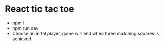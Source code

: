 # React tic tac toe

- npm i
- npm run dev
- Choose an inital player, game will end when three matching squares is achieved
